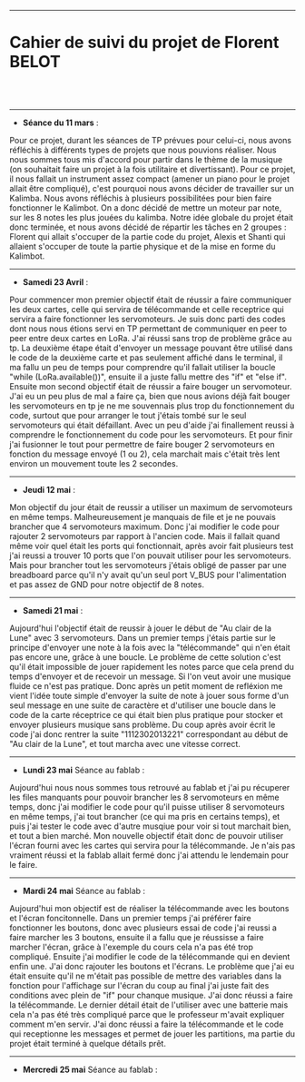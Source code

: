 *******************
<h1>Cahier de suivi du projet de Florent BELOT</h1>
<br/><br/>

*******************

* **Séance du 11 mars** :

<p1>  Pour ce projet, durant les séances de TP prévues pour celui-ci, nous avons réfléchis à différents types de projets que nous pouvions réaliser. Nous nous sommes tous mis d'accord pour partir dans le thème de la musique (on souhaitait faire un projet à la fois utilitaire et divertissant). Pour ce projet, il nous fallait un instrument assez compact (amener un piano pour le projet allait être compliqué), c'est pourquoi nous avons décider de travailler sur un Kalimba. Nous avons réfléchis à plusieurs possibilitées pour bien faire fonctionner le Kalimbot. On a donc décidé de mettre un moteur par note, sur les 8 notes les plus jouées du kalimba. Notre idée globale du projet était donc terminée, et nous avons décidé de répartir les tâches en 2 groupes : Florent qui allait s'occuper de la partie code du projet, Alexis et Shanti qui allaient s'occuper de toute la partie physique et de la mise en forme du Kalimbot.</p1>

*******************

* **Samedi 23 Avril** :

<p1>  Pour commencer mon premier objectif était de réussir a faire communiquer les deux cartes, celle qui servira de télécommande et celle receptrice qui servira a faire fonctionner les servomoteurs. Je suis donc parti des codes dont nous nous étions servi en TP permettant de communiquer en peer to peer entre deux cartes en LoRa. J'ai réussi sans trop de problème grâce au tp. La deuxième étape était d'envoyer un message pouvant être utilisé dans le code de la deuxième carte et pas seulement affiché dans le terminal, il ma fallu un peu de temps pour comprendre qu'il fallait utiliser la boucle "while (LoRa.available())", ensuite il a juste fallu mettre des "if" et "else if".
  Ensuite mon second objectif était de réussir a faire bouger un servomoteur. J'ai eu un peu plus de mal a faire ça, bien que nous avions déjà fait bouger les servomoteurs en tp je ne me souvennais plus trop du fonctionnement du code, surtout que pour arranger le tout j'étais tombé sur le seul servomoteurs qui était défaillant. Avec un peu d'aide j'ai finallement reussi à comprendre le fonctionnement du code pour les servomoteurs.
  Et pour finir j'ai fusionner le tout pour permettre de faire bouger 2 servomoteurs en fonction du message envoyé (1 ou 2), cela marchait mais c'était très lent environ un mouvement toute les 2 secondes.
</p1>

*******************

* **Jeudi 12 mai** :

<p1>  Mon objectif du jour était de reussir a utiliser un maximum de servomoteurs en même temps. Malheureusement je manquais de file et je ne pouvais brancher que 4 servomoteurs maximum. Donc j'ai modifier le code pour rajouter 2 servomoteurs par rapport à l'ancien code. Mais il fallait quand même voir quel était les ports qui fonctionnait, après avoir fait plusieurs test j'ai reussi a trouver 10 ports que l'on pouvait utiliser pour les servomoteurs. Mais pour brancher tout les servomoteurs j'étais obligé de passer par une breadboard parce qu'il n'y avait qu'un seul port V_BUS pour l'alimentation et pas assez de GND pour notre objectif de 8 notes.
</p1>

*******************

* **Samedi 21 mai** :

<p1>  Aujourd'hui l'objectif était de reussir à jouer le début de "Au clair de la Lune" avec 3 servomoteurs. Dans un premier temps j'étais partie sur le principe d'envoyer une note à la fois avec la "télécommande" qui n'en était pas encore une, grâce à une boucle. Le problème de cette solution c'est qu'il était impossible de jouer rapidement les notes parce que cela prend du temps d'envoyer et de recevoir un message. Si l'on veut avoir une musique fluide ce n'est pas pratique. Donc après un petit moment de refléxion me vient l'idée toute simple d'envoyer la suite de note à jouer sous forme d'un seul message en une suite de caractère et d'utiliser une boucle dans le code de la carte réceptrice ce qui était bien plus pratique pour stocker et envoyer plusieurs musique sans problème. Du coup après avoir écrit le code j'ai donc rentrer la suite "1112302013221" correspondant au début de "Au clair de la Lune", et tout marcha avec une vitesse correct.
</p1>

*******************

* **Lundi 23 mai** Séance au fablab :

<p1>  Aujourd'hui nous nous sommes tous retrouvé au fablab et j'ai pu récuperer les files manquants pour pouvoir brancher les 8 servomoteurs en même temps, donc j'ai modifier le code pour qu'il puisse utiliser 8 servomoteurs en même temps, j'ai tout brancher (ce qui ma pris en certains temps), et puis j'ai tester le code avec d'autre musqiue pour voir si tout marchait bien, et tout a bien marché.
  Mon nouvelle objectif était donc de pouvoir utiliser l'écran fourni avec les cartes qui servira pour la télécommande. Je n'ais pas vraiment réussi et la fablab allait fermé donc j'ai attendu le lendemain pour le faire.
</p1>

*******************

* **Mardi 24 mai** Séance au fablab :

<p1>  Aujourd'hui mon objectif est de réaliser la télécommande avec les boutons et l'écran foncitonnelle. Dans un premier temps j'ai préférer faire fonctionner les boutons, donc avec plusieurs essai de code j'ai reussi a faire marcher les 3 boutons, ensuite il a fallu que je réussisse a faire marcher l'écran, grâce à l'exemple du cours cela n'a pas été trop compliqué. Ensuite j'ai modifier le code de la télécommande qui en devient enfin une. J'ai donc rajouter les boutons et l'écrans. Le problème que j'ai eu était ensuite qu'il ne m'était pas possible de mettre des variables dans la fonction pour l'affichage sur l'écran du coup au final j'ai juste fait des conditions avec plein de "if" pour chanque musique. J'ai donc réussi a faire la télécommande. Le dernier détail était de l'utiliser avec une batterie mais cela n'a pas été très compliqué parce que le professeur m'avait expliquer comment m'en servir.
  J'ai donc réussi a faire la télécommande et le code qui receptionne les messages et permet de jouer les partitions, ma partie du projet était terminé à quelque détails prêt.
</p1>

*******************

* **Mercredi 25 mai** Séance au fablab :

<p1>
</p1>
